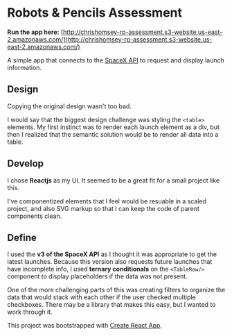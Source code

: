 # Robots & Pencils Assessment

**Run the app here:** [http://chrishomsey-rp-assessment.s3-website.us-east-2.amazonaws.com/](http://chrishomsey-rp-assessment.s3-website.us-east-2.amazonaws.com/)

A simple app that connects to the [SpaceX API](https://github.com/r-spacex/SpaceX-API) to request and display launch information.

## Design

Copying the original design wasn't too bad. 

I would say that the biggest design challenge was styling the `<table>` elements. My first instinct was to render each launch element as a div, but then I realized that the semantic solution would be to render all data into a table.

## Develop

I chose **Reactjs** as my UI. It seemed to be a great fit for a small project like this.

I've componentized elements that I feel would be resuable in a scaled project, and also SVG markup so that I can keep the code of parent components clean.

## Define

I used the **v3 of the SpaceX API** as I thought it was appropriate to get the latest launches. Because this version also requests future launches that have incomplete info, I used **ternary conditionals** on the `<TableRow/>` component to display placeholders if the data was not present.

One of the more challenging parts of this was creating filters to organize the data that would stack with each other if the user checked multiple checkboxes. There may be a library that makes this easy, but I wanted to work through it.

This project was bootstrapped with [Create React App](https://github.com/facebook/create-react-app).


